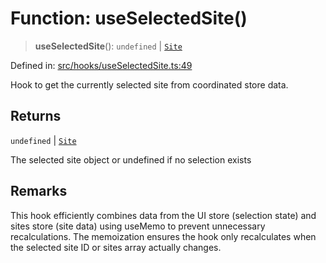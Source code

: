# Function: useSelectedSite()

> **useSelectedSite**(): `undefined` \| [`Site`](../../../../shared/types/interfaces/Site.md)

Defined in: [src/hooks/useSelectedSite.ts:49](https://github.com/Nick2bad4u/Uptime-Watcher/blob/8a1973382d5fe14c52996ecda381894eb7ecd4a6/src/hooks/useSelectedSite.ts#L49)

Hook to get the currently selected site from coordinated store data.

## Returns

`undefined` \| [`Site`](../../../../shared/types/interfaces/Site.md)

The selected site object or undefined if no selection exists

## Remarks

This hook efficiently combines data from the UI store (selection state) and
sites store (site data) using useMemo to prevent unnecessary recalculations.
The memoization ensures the hook only recalculates when the selected site ID
or sites array actually changes.
